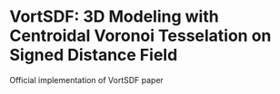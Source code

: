 # VortSDF: 3D Modeling with Centroidal Voronoi Tesselation on Signed Distance Field
Official implementation of VortSDF paper


